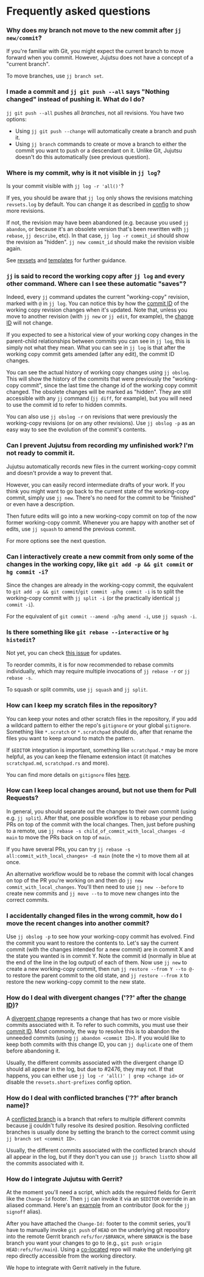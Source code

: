 # Frequently asked questions

### Why does my branch not move to the new commit after `jj new/commit`?

If you're familiar with Git, you might expect the current branch to move forward
when you commit. However, Jujutsu does not have a concept of a "current branch".

To move branches, use `jj branch set`.

### I made a commit and `jj git push --all` says "Nothing changed" instead of pushing it. What do I do?

`jj git push --all` pushes all _branches_, not all revisions. You have two
options:

* Using `jj git push --change` will automatically create a branch and push it.
* Using `jj branch` commands to create or move a branch to either the commit
  you want to push or a descendant on it. Unlike Git, Jujutsu doesn't do this
  automatically (see previous question).

### Where is my commit, why is it not visible in `jj log`?

Is your commit visible with `jj log -r 'all()'`?

If yes, you should be aware that `jj log` only shows the revisions matching
`revsets.log` by default. You can change it as described in [config] to show
more revisions.

If not, the revision may have been abandoned (e.g. because you
used `jj abandon`, or because it's an obsolete version that's been rewritten
with `jj rebase`, `jj describe`, etc). In that case, `jj log -r commit_id`
should show the revision as "hidden". `jj new commit_id` should make the
revision visible again.

See [revsets] and [templates] for further guidance.

### `jj` is said to record the working copy after `jj log` and every other command. Where can I see these automatic "saves"?  

Indeed, every `jj` command updates the current "working-copy" revision, marked 
with `@` in `jj log`. You can notice this by how the [commit ID] of the
working copy revision changes when it's updated. Note that, unless you move to
another revision (with `jj new` or `jj edit`, for example), the [change ID] will 
not change.

If you expected to see a historical view of your working copy changes in the
parent-child relationships between commits you can see in `jj log`, this is
simply not what they mean. What you can see in `jj log` is that after the
working copy commit gets amended (after any edit), the commit ID changes.

You can see the actual history of working copy changes using `jj obslog`. This
will show the history of the commits that were previously the "working-copy
commit", since the last time the change id of the working copy commit changed.
The obsolete changes will be marked as "hidden". They are still accessible with
any `jj` command (`jj diff`, for example), but you will need to use the commit
id to refer to hidden commits.

You can also use `jj obslog -r` on revisions that were previously the
working-copy revisions (or on any other revisions). Use `jj obslog -p` as an
easy way to see the evolution of the commit's contents.

### Can I prevent Jujutsu from recording my unfinished work? I'm not ready to commit it.

Jujutsu automatically records new files in the current working-copy commit and
doesn't provide a way to prevent that.

However, you can easily record intermediate drafts of your work. If you think
you might want to go back to the current state of the working-copy commit,
simply use `jj new`. There's no need for the commit to be "finished" or even
have a description.

Then future edits will go into a new working-copy commit on top of the now
former working-copy commit. Whenever you are happy with another set of edits,
use `jj squash` to amend the previous commit.

For more options see the next question.

### Can I interactively create a new commit from only some of the changes in the working copy, like `git add -p && git commit` or `hg commit -i`?

Since the changes are already in the working-copy commit, the equivalent to
`git add -p && git commit`/`git commit -p`/`hg commit -i` is to split the
working-copy commit with `jj split -i` (or the practically identical
`jj commit -i`).

For the equivalent of `git commit --amend -p`/`hg amend -i`, use `jj squash -i`.

### Is there something like `git rebase --interactive` or `hg histedit`?

Not yet, you can check [this issue] for updates.

To reorder commits, it is for now recommended to rebase commits individually,
which may require multiple invocations of `jj rebase -r` or `jj rebase -s`.

To squash or split commits, use `jj squash` and `jj split`.

### How can I keep my scratch files in the repository?

You can keep your notes and other scratch files in the repository, if you add
a wildcard pattern to either the repo's `gitignore` or your global `gitignore`.
Something like `*.scratch` or `*.scratchpad` should do, after that rename the
files you want to keep around to match the pattern.

If `$EDITOR` integration is important, something like `scratchpad.*` may be more
helpful, as you can keep the filename extension intact (it
matches `scratchpad.md`, `scratchpad.rs` and more).

You can find more details on `gitignore` files [here][gitignore].

### How can I keep local changes around, but not use them for Pull Requests?

In general, you should separate out the changes to their own commit (using
e.g. `jj split`). After that, one possible workflow is to rebase your pending
PRs on top of the commit with the local changes. Then, just before pushing to a
remote, use `jj rebase -s child_of_commit_with_local_changes -d main` to move
the PRs back on top of `main`.

If you have several PRs, you can
try `jj rebase -s all:commit_with_local_changes+ -d main`
(note the `+`) to move them all at once.

An alternative workflow would be to rebase the commit with local changes on
top of the PR you're working on and then do `jj new commit_with_local_changes`.
You'll then need to use `jj new --before` to create new commits
and `jj move --to`
to move new changes into the correct commits.

### I accidentally changed files in the wrong commit, how do I move the recent changes into another commit?

Use `jj obslog -p` to see how your working-copy commit has evolved. Find the
commit you want to restore the contents to. Let's say the current commit (with
the changes intended for a new commit) are in commit X and the state you wanted
is in commit Y. Note the commit id (normally in blue at the end of the line in
the log output) of each of them. Now use `jj new` to create a new working-copy
commit, then run `jj restore --from Y --to @-` to restore the parent commit
to the old state, and `jj restore --from X` to restore the new working-copy
commit to the new state.

### How do I deal with divergent changes ('??' after the [change ID])?

A [divergent change][glossary_divergent_change] represents a change that has two
or more visible commits associated with it. To refer to such commits, you must
use their [commit ID]. Most commonly, the way to resolve
this is to abandon the unneeded commits (using `jj abandon <commit ID>`). If you
would like to keep both commits with this change ID, you can `jj duplicate` one
of them before abandoning it.

Usually, the different commits associated with the divergent change ID should all
appear in the log, but due to #2476, they may not. If that happens, you can
either use `jj log -r 'all()' | grep <change id>` or disable the
`revsets.short-prefixes` config option.

### How do I deal with conflicted branches ('??' after branch name)?

A [conflicted branch][branches_conflicts] is a branch that refers to multiple
different commits because jj couldn't fully resolve its desired position.
Resolving conflicted branches is usually done by setting the branch to the
correct commit using `jj branch set <commit ID>`.

Usually, the different commits associated with the conflicted branch should all
appear in the log, but if they don't you can use `jj branch list`to show all the
commits associated with it.

### How do I integrate Jujutsu with Gerrit?

At the moment you'll need a script, which adds the required fields for Gerrit
like the `Change-Id` footer. Then `jj` can invoke it via an `$EDITOR` override
in an aliased command. Here's an [example][gerrit-integration] from an
contributor (look for the `jj signoff` alias).

After you have attached the `Change-Id:` footer to the commit series, you'll
have to manually invoke `git push` of `HEAD` on the underlying git repository
into the remote Gerrit branch `refs/for/$BRANCH`, where `$BRANCH` is the base
branch you want your changes to go to (e.g., `git push origin
HEAD:refs/for/main`). Using a [co-located][co-located] repo
will make the underlying git repo directly accessible from the working
directory.

We hope to integrate with Gerrit natively in the future.

[branches_conflicts]: branches.md#conflicts

[change ID]: glossary.md#change-id
[co-located]: glossary.md#change-id
[commit ID]: glossary.md#commit-id
[config]: config.md

[gerrit-integration]: https://gist.github.com/thoughtpolice/8f2fd36ae17cd11b8e7bd93a70e31ad6
[gitignore]: https://git-scm.com/docs/gitignore

[glossary_divergent_change]: glossary.md#divergent-change

[revsets]: revsets.md

[templates]: templates.md

[this issue]: https://github.com/martinvonz/jj/issues/1531
